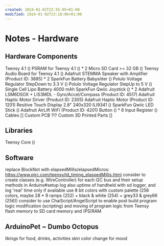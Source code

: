 ```yaml
---
created: 2024-01-02T22:55:05+01:00
modified: 2024-01-02T23:18:06+01:00
---
```


# Notes - Hardware

## Hardware Components

Teensy 4.1 ()
PSRAM for Teensy 4.1 () * 2
Micro SD Card >= 32 GB ()
Teensy Audio Board for Teensy 4.1 ()
Adafruit STEMMA Speaker with Amplifier (Product ID: 3885) * 2
SparkFun Battery Babysitter ()
Polulo Voltage Regulator StepDown to 3.3 V ()
Polulo Voltage Regulator StepUp to 5 V ()
Single Cell Lipo Battery 4000 mAh
SparkFun Qwiic Joystick () * 2
Adafruit LSM6DSOX + LIS3MDL - Gyro/Accel/Compass (Product ID: 4517)
Adafruit Haptic Motor Driver (Product ID: 2305)
Adafruit Haptic Motor (Product ID: 1201)
Resitive Touch Display 2.8" 240x320 ILI9341 ()
SparkFun Qwiic LED Stick ()
Adafruit AirLift WiFi (Product ID: 4201)
Button () * 8
Input Register ()
Cables []
Custom PCB ?!?
Custom 3D Printed Parts []


## Libraries

Teensy Core ()


## Software

replace BlockNot with elapsedMillis/elapsedMicros: https://www.pjrc.com/teensy/td_timing_elaspedMillis.html
consider to create classes (e.g. WireController) for each I2C bus and their setup methods in Arduino#setup
log also uptime of handheld with sd logger, and log 'real' time only if available
use 8 bit colors with custom palette (256 colors, maybe 28 * 9 ramps (252) + black & white (254) + grey33 & grey66 (256))
consider to use ChaiScript/AngelScript to enable post build program logic modification (scripting) and moving of program logic from Teensy flash memory to SD card memory and (PS)RAM


## ArduinoPet ~ Dumbo Octopus

likings for food, drinks, activities
skin color change for mood
